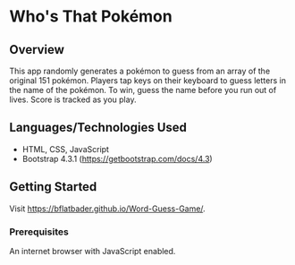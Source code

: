 # Who's That Pokémon

## Overview
This app randomly generates a pokémon to guess from an array of the original 151 pokémon. Players tap keys on their keyboard to guess letters in the name of the pokémon. To win, guess the name before you run out of lives. Score is tracked as you play.

## Languages/Technologies Used
- HTML, CSS, JavaScript
- Bootstrap 4.3.1 (https://getbootstrap.com/docs/4.3)

## Getting Started
Visit https://bflatbader.github.io/Word-Guess-Game/.

### Prerequisites
An internet browser with JavaScript enabled.